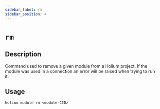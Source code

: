 ```yaml
---
sidebar_label: rm
sidebar_position: 4
---
```


# `rm`

## Description

Command used to remove a given module from a Holium project. If the module was used in a connection an
error will be raised when trying to run it.

## Usage

`holium module rm <module-CID>`
